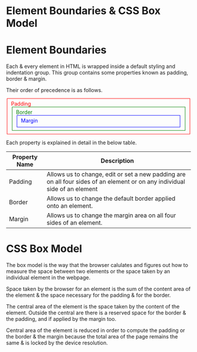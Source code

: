 # Element Boundaries & CSS Box Model

# Element Boundaries

Each & every element in HTML is wrapped inside a default styling and indentation group. This group contains some properties known as padding, border & margin.

Their order of precedence is as follows.

<fieldset style="border: 1px solid red; color: red">
  Padding
  <fieldset style="border: 1px solid green; color: green">
    Border
    <fieldset style="border: 1px solid blue; color: blue">Margin</fieldset>
  </fieldset>
</fieldset>

Each property is explained in detail in the below table.

<table>
  <thead>
    <tr>
      <th>Property Name</th>
      <th>Description</th>
    </tr>
  </thead>

  <tbody>
    <tr>
      <td>Padding</td>
      <td>
        Allows us to change, edit or set a new padding are on all four sides of
        an element or on any individual side of an element
      </td>
    </tr>

<tr>
  <td>Border</td>
  <td>Allows us to change the default border applied onto an element.</td>
</tr>

<tr>
  <td>Margin</td>
  <td>Allows us to change the margin area on all four sides of an element.</td>
</tr>

  </tbody>
</table>

# CSS Box Model

The box model is the way that the browser calulates and figures out how to measure the space between two elements or the space taken by an individual element in the webpage.

Space taken by the browser for an element is the sum of the content area of the element & the space necessary for the padding & for the border.

The central area of the element is the space taken by the content of the element. Outside the central are there is a reserved space for the border & the padding, and if applied by the margin too.

Central area of the element is reduced in order to compute the padding or the border & the margin because the total area of the page remains the same & is locked by the device resolution.
